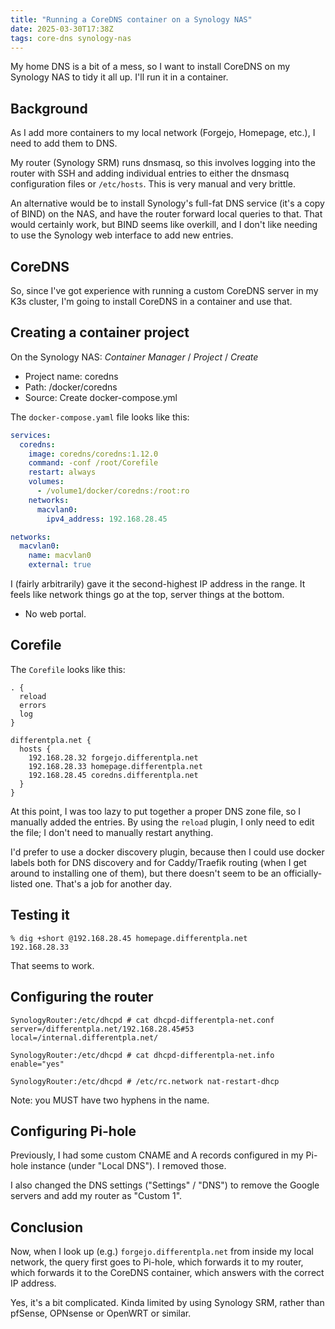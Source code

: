 ```yaml
---
title: "Running a CoreDNS container on a Synology NAS"
date: 2025-03-30T17:38Z
tags: core-dns synology-nas
---
```


My home DNS is a bit of a mess, so I want to install CoreDNS on my Synology NAS to tidy it all up. I'll run it in a
container.

## Background

As I add more containers to my local network (Forgejo, Homepage, etc.), I need to add them to DNS.

My router (Synology SRM) runs dnsmasq, so this involves logging into the router with SSH and adding individual entries
to either the dnsmasq configuration files or `/etc/hosts`. This is very manual and very brittle.

An alternative would be to install Synology's full-fat DNS service (it's a copy of BIND) on the NAS, and have the router
forward local queries to that. That would certainly work, but BIND seems like overkill, and I don't like needing to use
the Synology web interface to add new entries.

## CoreDNS

So, since I've got experience with running a custom CoreDNS server in my K3s cluster, I'm going to install CoreDNS in a
container and use that.

## Creating a container project

On the Synology NAS: _Container Manager_ / _Project_ / _Create_

- Project name: coredns
- Path: /docker/coredns
- Source: Create docker-compose.yml

The `docker-compose.yaml` file looks like this:

```yaml
services:
  coredns:
    image: coredns/coredns:1.12.0
    command: -conf /root/Corefile
    restart: always
    volumes:
      - /volume1/docker/coredns:/root:ro
    networks:
      macvlan0:
        ipv4_address: 192.168.28.45

networks:
  macvlan0:
    name: macvlan0
    external: true
```

I (fairly arbitrarily) gave it the second-highest IP address in the range. It feels like network things go at the top,
server things at the bottom.

- No web portal.

## Corefile

The `Corefile` looks like this:

```
. {
  reload
  errors
  log
}

differentpla.net {
  hosts {
    192.168.28.32 forgejo.differentpla.net
    192.168.28.33 homepage.differentpla.net
    192.168.28.45 coredns.differentpla.net
  }
}
```

At this point, I was too lazy to put together a proper DNS zone file, so I manually added the entries. By using the
`reload` plugin, I only need to edit the file; I don't need to manually restart anything.

I'd prefer to use a docker discovery plugin, because then I could use docker labels both for DNS discovery and for
Caddy/Traefik routing (when I get around to installing one of them), but there doesn't seem to be an officially-listed
one. That's a job for another day.

## Testing it

```
% dig +short @192.168.28.45 homepage.differentpla.net
192.168.28.33
```

That seems to work.

## Configuring the router

```
SynologyRouter:/etc/dhcpd # cat dhcpd-differentpla-net.conf
server=/differentpla.net/192.168.28.45#53
local=/internal.differentpla.net/

SynologyRouter:/etc/dhcpd # cat dhcpd-differentpla-net.info
enable="yes"

SynologyRouter:/etc/dhcpd # /etc/rc.network nat-restart-dhcp
```

Note: you MUST have two hyphens in the name.

## Configuring Pi-hole

Previously, I had some custom CNAME and A records configured in my Pi-hole instance (under "Local DNS"). I removed
those.

I also changed the DNS settings ("Settings" / "DNS") to remove the Google servers and add my router as "Custom 1".

## Conclusion

Now, when I look up (e.g.) `forgejo.differentpla.net` from inside my local network, the query first goes to Pi-hole,
which forwards it to my router, which forwards it to the CoreDNS container, which answers with the correct IP address.

Yes, it's a bit complicated. Kinda limited by using Synology SRM, rather than pfSense, OPNsense or OpenWRT or similar.
